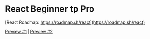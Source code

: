 # React Beginner tp Pro
[React Roadmap: https://roadmap.sh/react](https://roadmap.sh/react) 

[Preview #1](https://devstoc.com/movieraves/) | [Preview #2](https://movieraves.rf.gd)
